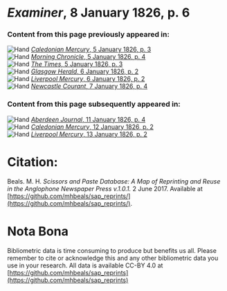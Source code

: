 # *Examiner*, 8 January 1826, p. 6  
  
### Content from this page previously appeared in:  
![Hand](http://scissorsandpaste.net/wp-content/uploads/2017/06/smallhandpointer.png) [*Caledonian Mercury*, 5 January 1826, p. 3](https://mhbeals.github.io/sap_html/Caledonian-Mercury/Caledonian-Mercury-5-January-1826-p-3)  
![Hand](http://scissorsandpaste.net/wp-content/uploads/2017/06/smallhandpointer.png) [*Morning Chronicle*, 5 January 1826, p. 4](https://mhbeals.github.io/sap_html/Morning-Chronicle/Morning-Chronicle-5-January-1826-p-4)  
![Hand](http://scissorsandpaste.net/wp-content/uploads/2017/06/smallhandpointer.png) [*The Times*, 5 January 1826, p. 3](https://mhbeals.github.io/sap_html/The-Times/The-Times-5-January-1826-p-3)  
![Hand](http://scissorsandpaste.net/wp-content/uploads/2017/06/smallhandpointer.png) [*Glasgow Herald*, 6 January 1826, p. 2](https://mhbeals.github.io/sap_html/Glasgow-Herald/Glasgow-Herald-6-January-1826-p-2)  
![Hand](http://scissorsandpaste.net/wp-content/uploads/2017/06/smallhandpointer.png) [*Liverpool Mercury*, 6 January 1826, p. 2](https://mhbeals.github.io/sap_html/Liverpool-Mercury/Liverpool-Mercury-6-January-1826-p-2)  
![Hand](http://scissorsandpaste.net/wp-content/uploads/2017/06/smallhandpointer.png) [*Newcastle Courant*, 7 January 1826, p. 4](https://mhbeals.github.io/sap_html/Newcastle-Courant/Newcastle-Courant-7-January-1826-p-4)  
  
### Content from this page subsequently appeared in:  
![Hand](http://scissorsandpaste.net/wp-content/uploads/2017/06/smallhandpointer.png) [*Aberdeen Journal*, 11 January 1826, p. 4](https://mhbeals.github.io/sap_html/Aberdeen-Journal/Aberdeen-Journal-11-January-1826-p-4)  
![Hand](http://scissorsandpaste.net/wp-content/uploads/2017/06/smallhandpointer.png) [*Caledonian Mercury*, 12 January 1826, p. 2](https://mhbeals.github.io/sap_html/Caledonian-Mercury/Caledonian-Mercury-12-January-1826-p-2)  
![Hand](http://scissorsandpaste.net/wp-content/uploads/2017/06/smallhandpointer.png) [*Liverpool Mercury*, 13 January 1826, p. 2](https://mhbeals.github.io/sap_html/Liverpool-Mercury/Liverpool-Mercury-13-January-1826-p-2)  


# Citation: 

Beals. M. H. *Scissors and Paste Database: A Map of Reprinting and Reuse in the Anglophone Newspaper Press v.1.0.1.* 2 June 2017. Available at [https://github.com/mhbeals/sap_reprints/](https://github.com/mhbeals/sap_reprints/). 

# Nota Bona

Bibliometric data is time consuming to produce but benefits us all. Please remember to cite or acknowledge this and any other bibliometric data you use in your research. All data is available CC-BY 4.0 at [https://github.com/mhbeals/sap_reprints](https://github.com/mhbeals/sap_reprints)